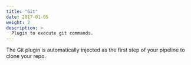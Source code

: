 ```yaml
---
title: "Git"
date: 2017-01-05
weight: 2
description: >
  Plugin to execute git commands.
---
```


The Git plugin is automatically injected as the first step of your pipeline to clone your repo.
